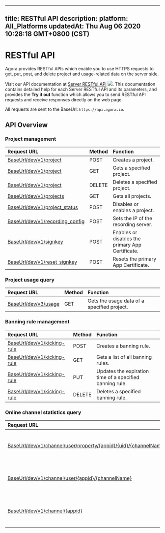 
---
title: RESTful API
description: 
platform: All_Platforms
updatedAt: Thu Aug 06 2020 10:28:18 GMT+0800 (CST)
---
# RESTful API
Agora provides RESTful APIs which enable you to use HTTPS requests to get, put, post, and delete project and usage-related data on the server side.

Visit our API documentation at [Server RESTful API](https://docs.agora.io/en/rtc/restfulapi/) ![](https://web-cdn.agora.io/docs-files/1583736328279). This documentation contains detailed help for each Server RESTful API and its parameters, and provides the **Try it out** function which allows you to send RESTful API requests and receive responses directly on the web page.

All requests are sent to the BaseUrl: `https://api.agora.io`.

## API Overview

### Project management

| Request URL                                                  | Method | Function                                         |
| :----------------------------------------------------------- | :----- | :----------------------------------------------- |
| [BaseUrl/dev/v1/project](https://docs.agora.io/en/rtc/restfulapi/#/Project%20management/createProject) | POST   | Creates a project.                               |
| [BaseUrl/dev/v1/project](https://docs.agora.io/en/rtc/restfulapi/#/Project%20management/getProject) | GET    | Gets a specified project.                        |
| [BaseUrl/dev/v1/project](https://docs.agora.io/en/rtc/restfulapi/#/Project%20management/deleteProject) | DELETE | Deletes a specified project.                     |
| [BaseUrl/dev/v1/projects](https://docs.agora.io/en/rtc/restfulapi/#/Project%20management/projects) | GET    | Gets all projects.                               |
| [BaseUrl/dev/v1/project_status](https://docs.agora.io/en/rtc/restfulapi/#/Project%20management/changeProjectStatus) | POST   | Disables or enables a project.                   |
| [BaseUrl/dev/v1/recording_config](https://docs.agora.io/en/rtc/restfulapi/#/Project%20management/setRecordingServer) | POST   | Sets the IP of the recording server.             |
| [BaseUrl/dev/v1/signkey](https://docs.agora.io/en/rtc/restfulapi/#/Project%20management/changeSignKey) | POST   | Enables or disables the primary App Certificate. |
| [BaseUrl/dev/v1/reset_signkey](https://docs.agora.io/en/rtc/restfulapi/#/Project%20management/resetSignKey) | POST   | Resets the primary App Certificate.              |



### Project usage query

| Request URL                                                  | Method | Function                                    |
| :----------------------------------------------------------- | :----- | :------------------------------------------ |
| [BaseUrl/dev/v3/usage](https://docs.agora.io/en/rtc/restfulapi/#/Project%20usage%20query/getProjectUsagesV3) | GET    | Gets the usage data of a specified project. |



### Banning rule management

| Request URL                                                  | Method | Function                                                 |
| :----------------------------------------------------------- | :----- | :------------------------------------------------------- |
| [BaseUrl/dev/v1/kicking-rule](https://docs.agora.io/en/rtc/restfulapi/#/Banning%20rule%20management/createKickingRule) | POST   | Creates a banning rule.                                  |
| [BaseUrl/dev/v1/kicking-rule](https://docs.agora.io/en/rtc/restfulapi/#/Banning%20rule%20management/listKickingRule) | GET    | Gets a list of all banning rules.                      |
| [BaseUrl/dev/v1/kicking-rule](https://docs.agora.io/en/rtc/restfulapi/#/Banning%20rule%20management/updateKickingRule) | PUT    | Updates the expiration time of a specified banning rule. |
| [BaseUrl/dev/v1/kicking-rule](https://docs.agora.io/en/rtc/restfulapi/#/Banning%20rule%20management/deleteKickingRule) | DELETE | Deletes a specified banning rule.                        |



### Online channel statistics query

| Request URL                                                  | Method | Function                                     |
| :----------------------------------------------------------- | :----- | :------------------------------------------- |
| [BaseUrl/dev/v1/channel/user/property/{appid}/{uid}/{channelName}](https://docs.agora.io/en/rtc/restfulapi/?&_ga=2.180935975.1695148571.1593515861-1969480941.1589793536#/Online%20channel%20statistics%20query/userProperty) | GET    | Gets the user role of a specified channel.   |
| [BaseUrl/dev/v1/channel/user/{appid}/{channelName}](https://docs.agora.io/en/rtc/restfulapi/?&_ga=2.180935975.1695148571.1593515861-1969480941.1589793536#/Online%20channel%20statistics%20query/userList) | GET    | Gets the user list of a specified channel.   |
| [BaseUrl/dev/v1/channel/{appid}](https://docs.agora.io/en/rtc/restfulapi/?&_ga=2.180935975.1695148571.1593515861-1969480941.1589793536#/Online%20channel%20statistics%20query/channelList) | GET    | Gets the channel list of a specified project. |

